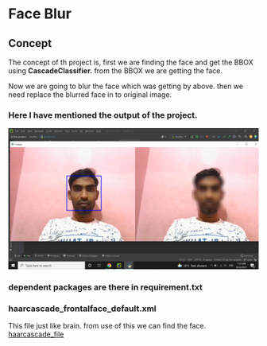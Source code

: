 # Face Blur

## Concept
The concept of th project is, first we are finding the face and get the BBOX using **CascadeClassifier.** 
from the BBOX we are getting the face. 

Now we are going to blur the face which was getting by above. then we need replace the blurred face in to original image.

### Here I have mentioned the output of the project.

<img width="700" src="https://raw.githubusercontent.com/AnanthaKannan/ai-fun-project/main/faceBlur/img.png"/>



### dependent packages are there in requirement.txt

### haarcascade_frontalface_default.xml
This file just like brain. from use of this we can find the face.
[haarcascade_file](https://github.com/AnanthaKannan/ai-fun-project/tree/main/basic/resource)
